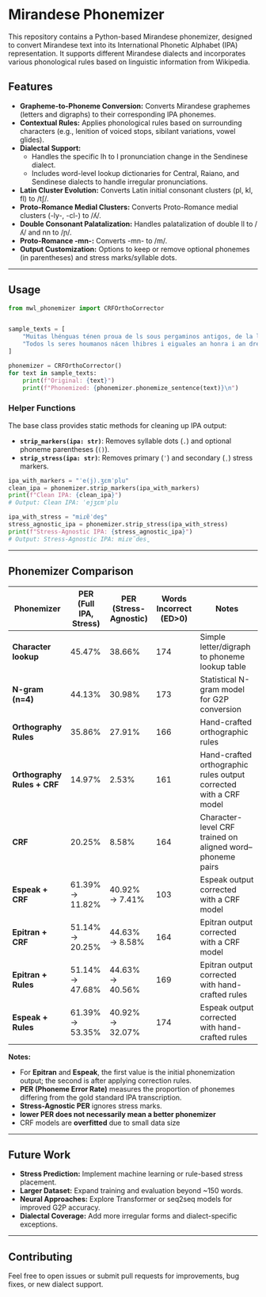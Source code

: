 # **Mirandese Phonemizer**

This repository contains a Python-based Mirandese phonemizer, designed to convert Mirandese text into its International Phonetic Alphabet (IPA) representation. It supports different Mirandese dialects and incorporates various phonological rules based on linguistic information from Wikipedia.

## **Features**

* **Grapheme-to-Phoneme Conversion:** Converts Mirandese graphemes (letters and digraphs) to their corresponding IPA phonemes.
* **Contextual Rules:** Applies phonological rules based on surrounding characters (e.g., lenition of voiced stops, sibilant variations, vowel glides).
* **Dialectal Support:**
  * Handles the specific lh to l pronunciation change in the Sendinese dialect.
  * Includes word-level lookup dictionaries for Central, Raiano, and Sendinese dialects to handle irregular pronunciations.
* **Latin Cluster Evolution:** Converts Latin initial consonant clusters (pl, kl, fl) to /tʃ/.
* **Proto-Romance Medial Clusters:** Converts Proto-Romance medial clusters (-ly-, -cl-) to /ʎ/.
* **Double Consonant Palatalization:** Handles palatalization of double ll to /ʎ/ and nn to /ɲ/.
* **Proto-Romance -mn-:** Converts -mn- to /m/.
* **Output Customization:** Options to keep or remove optional phonemes (in parentheses) and stress marks/syllable dots.

-----

## **Usage**

```python
from mwl_phonemizer import CRFOrthoCorrector


sample_texts = [
    "Muitas lhénguas ténen proua de ls sous pergaminos antigos, de la lhiteratura screbida hai cientos d'anhos i de scritores hai muito afamados, hoije bandeiras dessas lhénguas. Mas outras hai que nun puoden tener proua de nada desso, cumo ye l causo de la lhéngua mirandesa.",
    "Todos ls seres houmanos nácen lhibres i eiguales an honra i an dreitos. Dotados de rezon i de cuncéncia, dében de se dar bien uns culs outros i cumo armano",
]

phonemizer = CRFOrthoCorrector()
for text in sample_texts:
    print(f"Original: {text}")
    print(f"Phonemized: {phonemizer.phonemize_sentence(text)}\n")
```

### **Helper Functions**

The base class provides static methods for cleaning up IPA output:

- **`strip_markers(ipa: str)`**: Removes syllable dots (`.`) and optional phoneme parentheses (`()`).
- **`strip_stress(ipa: str)`**: Removes primary (`ˈ`) and secondary (`ˌ`) stress markers.

```python
ipa_with_markers = "ˈe(j).ʒɛmˈplu"
clean_ipa = phonemizer.strip_markers(ipa_with_markers)
print(f"Clean IPA: {clean_ipa}")
# Output: Clean IPA: ˈejʒɛmˈplu

ipa_with_stress = "miɾɐ̃ˈdes̺"
stress_agnostic_ipa = phonemizer.strip_stress(ipa_with_stress)
print(f"Stress-Agnostic IPA: {stress_agnostic_ipa}")
# Output: Stress-Agnostic IPA: miɾɐ̃des̺
```

---

## **Phonemizer Comparison**

| Phonemizer                  | PER (Full IPA, Stress) | PER (Stress-Agnostic) | Words Incorrect (ED>0) | Notes                                                             |
|-----------------------------|------------------------|-----------------------|------------------------|-------------------------------------------------------------------|
| **Character lookup**        | 45.47%                 | 38.66%                | 174                    | Simple letter/digraph to phoneme lookup table                     |
| **N-gram (n=4)**            | 44.13%                 | 30.98%                | 173                    | Statistical N-gram model for G2P conversion                       |
| **Orthography Rules**       | 35.86%                 | 27.91%                | 166                    | Hand-crafted orthographic rules                                   |
| **Orthography Rules + CRF** | 14.97%                 | 2.53%                 | 161                    | Hand-crafted orthographic rules output corrected with a CRF model |
| **CRF**                     | 20.25%                 | 8.58%                 | 164                    | Character-level CRF trained on aligned word–phoneme pairs         |
| **Espeak + CRF**            | 61.39% → 11.82%        | 40.92% → 7.41%        | 103                    | Espeak output corrected with a CRF model                          |
| **Epitran + CRF**           | 51.14% → 20.25%        | 44.63% → 8.58%        | 164                    | Epitran output corrected with a CRF model                         |
| **Epitran + Rules**         | 51.14% → 47.68%        | 44.63% → 40.56%       | 169                    | Epitran output corrected with hand-crafted rules                  |
| **Espeak + Rules**          | 61.39% → 53.35%        | 40.92% → 32.07%       | 174                    | Espeak output corrected with hand-crafted rules                   |

**Notes:**

- For **Epitran** and **Espeak**, the first value is the initial phonemization output; the second is after applying correction rules.
- **PER (Phoneme Error Rate)** measures the proportion of phonemes differing from the gold standard IPA transcription.
- **Stress-Agnostic PER** ignores stress marks.
- **lower PER does not necessarily mean a better phonemizer**
- CRF models are **overfitted** due to small data size

---

## **Future Work**

* **Stress Prediction:** Implement machine learning or rule-based stress placement.
* **Larger Dataset:** Expand training and evaluation beyond ~150 words.
* **Neural Approaches:** Explore Transformer or seq2seq models for improved G2P accuracy.
* **Dialectal Coverage:** Add more irregular forms and dialect-specific exceptions.

---

## **Contributing**

Feel free to open issues or submit pull requests for improvements, bug fixes, or new dialect support.
